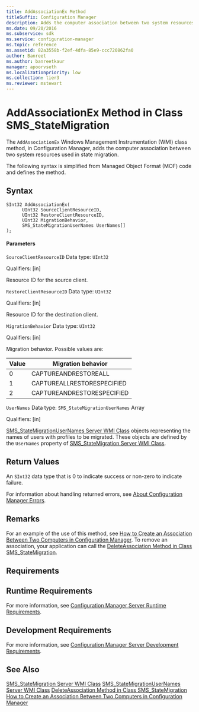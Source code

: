 ```yaml
---
title: AddAssociationEx Method
titleSuffix: Configuration Manager
description: Adds the computer association between two system resources used in state migration.
ms.date: 09/20/2016
ms.subservice: sdk
ms.service: configuration-manager
ms.topic: reference
ms.assetid: 82a3558b-f2ef-4dfa-85e9-ccc720862fa0
author: Banreet
ms.author: banreetkaur
manager: apoorvseth
ms.localizationpriority: low
ms.collection: tier3
ms.reviewer: mstewart
---
```

# AddAssociationEx Method in Class SMS_StateMigration
The `AddAssociationEx` Windows Management Instrumentation (WMI) class method, in Configuration Manager, adds the computer association between two system resources used in state migration.

 The following syntax is simplified from Managed Object Format (MOF) code and defines the method.

## Syntax

```
SInt32 AddAssociationEx(
      UInt32 SourceClientResourceID,
      UInt32 RestoreClientResourceID,
      UInt32 MigrationBehavior,
      SMS_StateMigrationUserNames UserNames[]
);
```

#### Parameters
 `SourceClientResourceID`
 Data type: `UInt32`

 Qualifiers: [in]

 Resource ID for the source client.

 `RestoreClientResourceID`
 Data type: `UInt32`

 Qualifiers: [in]

 Resource ID for the destination client.

 `MigrationBehavior`
 Data type: `UInt32`

 Qualifiers: [in]

 Migration behavior. Possible values are:

| Value | Migration behavior |
| ----- | ------------------ |
|0|CAPTUREANDRESTOREALL|
|1|CAPTUREALLRESTORESPECIFIED|
|2|CAPTUREANDRESTORESPECIFIED|

 `UserNames`
 Data type: `SMS_StateMigrationUserNames` Array

 Qualifiers: [in]

 [SMS_StateMigrationUserNames Server WMI Class](../../../develop/reference/osd/sms_statemigrationusernames-server-wmi-class.md) objects representing the names of users with profiles to be migrated. These objects are defined by the `UserNames` property of [SMS_StateMigration Server WMI Class](../../../develop/reference/osd/sms_statemigration-server-wmi-class.md).

## Return Values
 An `SInt32` data type that is 0 to indicate success or non-zero to indicate failure.

 For information about handling returned errors, see [About Configuration Manager Errors](../../../develop/core/understand/about-configuration-manager-errors.md).

## Remarks
 For an example of the use of this method, see [How to Create an Association Between Two Computers in Configuration Manager](../../../develop/osd/how-to-create-an-association-between-two-computers-in-configuration-manager.md). To remove an association, your application can call the [DeleteAssociation Method in Class SMS_StateMigration](../../../develop/reference/osd/deleteassociation-method-in-class-sms_statemigration.md).

## Requirements

## Runtime Requirements
 For more information, see [Configuration Manager Server Runtime Requirements](../../../develop/core/reqs/server-runtime-requirements.md).

## Development Requirements
 For more information, see [Configuration Manager Server Development Requirements](../../../develop/core/reqs/server-development-requirements.md).

## See Also
 [SMS_StateMigration Server WMI Class](../../../develop/reference/osd/sms_statemigration-server-wmi-class.md)
 [SMS_StateMigrationUserNames Server WMI Class](../../../develop/reference/osd/sms_statemigrationusernames-server-wmi-class.md)
 [DeleteAssociation Method in Class SMS_StateMigration](../../../develop/reference/osd/deleteassociation-method-in-class-sms_statemigration.md)
 [How to Create an Association Between Two Computers in Configuration Manager](../../../develop/osd/how-to-create-an-association-between-two-computers-in-configuration-manager.md)

